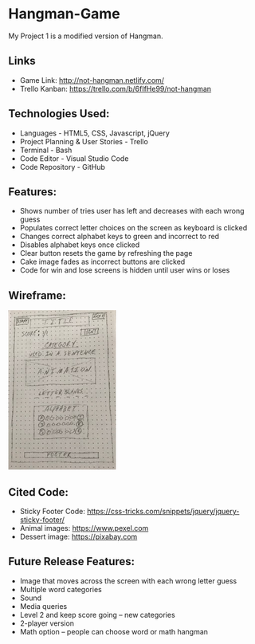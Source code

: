# Hangman-Game

My Project 1 is a modified version of Hangman. 

## Links
* Game Link: http://not-hangman.netlify.com/
* Trello Kanban: https://trello.com/b/6fIfHe99/not-hangman 

## Technologies Used:
* Languages - HTML5, CSS, Javascript, jQuery
* Project Planning & User Stories - Trello
* Terminal - Bash
* Code Editor - Visual Studio Code
* Code Repository - GitHub 

## Features:
* Shows number of tries user has left and decreases with each wrong guess
* Populates correct letter choices on the screen as keyboard is clicked
* Changes correct alphabet keys to green and incorrect to red
* Disables alphabet keys once clicked 
* Clear button resets the game by refreshing the page
* Cake image fades as incorrect buttons are clicked
* Code for win and lose screens is hidden until user wins or loses

## Wireframe:
![Wireframe](Images/WireframeSmaller.jpg)

## Cited Code:
* Sticky Footer Code: https://css-tricks.com/snippets/jquery/jquery-sticky-footer/ 
* Animal images: https://www.pexel.com
* Dessert image: https://pixabay.com  

## Future Release Features:
* Image that moves across the screen with each wrong letter guess
* Multiple word categories
* Sound
* Media queries
* Level 2 and keep score going – new categories
* 2-player version
* Math option – people can choose word or math hangman



